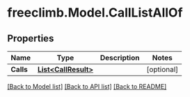 # freeclimb.Model.CallListAllOf

## Properties

Name | Type | Description | Notes
------------ | ------------- | ------------- | -------------
**Calls** | [**List&lt;CallResult&gt;**](CallResult.md) |  | [optional] 

[[Back to Model list]](../README.md#documentation-for-models) [[Back to API list]](../README.md#documentation-for-api-endpoints) [[Back to README]](../README.md)


